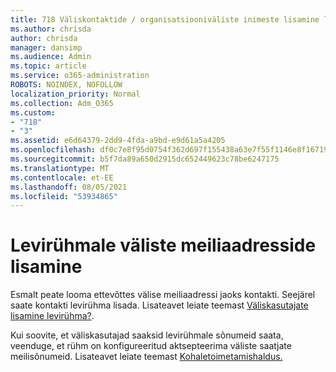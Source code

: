 ```yaml
---
title: 718 Väliskontaktide / organisatsiooniväliste inimeste lisamine leviloendisse
ms.author: chrisda
author: chrisda
manager: dansimp
ms.audience: Admin
ms.topic: article
ms.service: o365-administration
ROBOTS: NOINDEX, NOFOLLOW
localization_priority: Normal
ms.collection: Adm_O365
ms.custom:
- "718"
- "3"
ms.assetid: e6d64379-2dd9-4fda-a9bd-e9d61a5a4205
ms.openlocfilehash: df0c7e8f95d0754f362d697f155438a63e7f55f1146e8f1671932c380186baf4
ms.sourcegitcommit: b5f7da89a650d2915dc652449623c78be6247175
ms.translationtype: MT
ms.contentlocale: et-EE
ms.lasthandoff: 08/05/2021
ms.locfileid: "53934865"
---
```

# <a name="add-external-email-addresses-to-a-distribution-group"></a>Levirühmale väliste meiliaadresside lisamine

Esmalt peate looma ettevõttes välise meiliaadressi jaoks kontakti. Seejärel saate kontakti levirühma lisada. Lisateavet leiate teemast [Väliskasutajate lisamine levirühma?](https://support.office.com/client/caa0f310-0bb7-48e3-8ad2-cb358b53bbba).

Kui soovite, et väliskasutajad saaksid levirühmale sõnumeid saata, veenduge, et rühm on konfigureeritud aktsepteerima väliste saatjate meilisõnumeid. Lisateavet leiate teemast [Kohaletoimetamishaldus.](https://technet.microsoft.com/library/bb124513.aspx#deliverymanagement)
